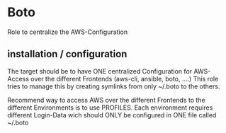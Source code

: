 Boto
========================================

Role to centralize the AWS-Configuration

installation / configuration
----------------------------
The target should be to have ONE centralized Configuration for AWS-Access over the different Frontends (aws-cli, ansible, boto, ....)
This role tries to manage this by creating symlinks from only ~/.boto to the others.

Recommend way to access AWS over the different Frontends to the different Environments is to use PROFILES.
Each environment requires different Login-Data wich should ONLY be configured in ONE file called ~/.boto

